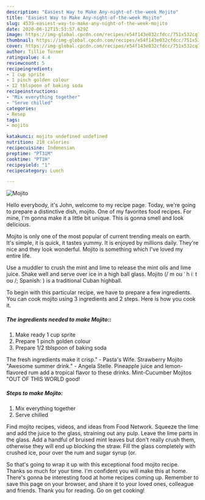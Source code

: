 ```yaml
---
description: "Easiest Way to Make Any-night-of-the-week Mojito"
title: "Easiest Way to Make Any-night-of-the-week Mojito"
slug: 4539-easiest-way-to-make-any-night-of-the-week-mojito
date: 2020-06-12T15:53:57.629Z
image: https://img-global.cpcdn.com/recipes/e54f143e032cfdcc/751x532cq70/mojito-recipe-main-photo.jpg
thumbnail: https://img-global.cpcdn.com/recipes/e54f143e032cfdcc/751x532cq70/mojito-recipe-main-photo.jpg
cover: https://img-global.cpcdn.com/recipes/e54f143e032cfdcc/751x532cq70/mojito-recipe-main-photo.jpg
author: Tillie Turner
ratingvalue: 4.4
reviewcount: 5
recipeingredient:
- 1 cup sprite
- 1 pinch golden colour
- 12 tblspoon of baking soda
recipeinstructions:
- "Mix everything together"
- "Serve chilled"
categories:
- Resep
tags:
- mojito

katakunci: mojito undefined undefined
nutrition: 218 calories
recipecuisine: Indonesian
preptime: "PT31M"
cooktime: "PT1H"
recipeyield: "1"
recipecategory: Lunch

---
```



![Mojito](https://img-global.cpcdn.com/recipes/e54f143e032cfdcc/751x532cq70/mojito-recipe-main-photo.jpg)

Hello everybody, it's John, welcome to my recipe page. Today, we're going to prepare a distinctive dish, mojito. One of my favorites food recipes. For mine, I'm gonna make it a little bit unique. This is gonna smell and look delicious.

Mojito is only one of the most popular of current trending meals on earth. It's simple, it is quick, it tastes yummy. It is enjoyed by millions daily. They're nice and they look wonderful. Mojito is something which I've loved my entire life.

Use a muddler to crush the mint and lime to release the mint oils and lime juice. Shake well and serve over ice in a high ball glass. Mojito (/ m oʊ ˈ h iː t oʊ /; Spanish: ) is a traditional Cuban highball.


To begin with this particular recipe, we have to prepare a few ingredients. You can cook mojito using 3 ingredients and 2 steps. Here is how you cook it.

##### The ingredients needed to make Mojito::

1. Make ready 1 cup sprite
1. Prepare 1 pinch golden colour
1. Prepare 1/2 tblspoon of baking soda


The fresh ingredients make it crisp.&#34; - Pasta&#39;s Wife. Strawberry Mojito &#34;Awesome summer drink.&#34; - Angela Stelle. Pineapple juice and lemon-flavored rum add a tropical flavor to these drinks. Mint-Cucumber Mojitos &#34;OUT OF THIS WORLD good! 

##### Steps to make Mojito:

1. Mix everything together
1. Serve chilled


Find mojito recipes, videos, and ideas from Food Network. Squeeze the lime and add the juice to the glass, straining out any pulp. Leave the lime parts in the glass. Add a handful of bruised mint leaves but don&#39;t really crush them, otherwise they will end up blocking the straw. Fill the glass completely with crushed ice, pour over the rum and sugar syrup (or. 

So that's going to wrap it up with this exceptional food mojito recipe. Thanks so much for your time. I'm confident you will make this at home. There's gonna be interesting food at home recipes coming up. Remember to save this page on your browser, and share it to your loved ones, colleague and friends. Thank you for reading. Go on get cooking!

